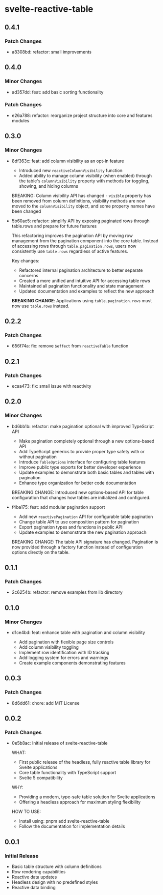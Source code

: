 # svelte-reactive-table

## 0.4.1

### Patch Changes

- a8308bd: refactor: small improvements

## 0.4.0

### Minor Changes

- ad357dd: feat: add basic sorting functionality

### Patch Changes

- e26a788: refactor: reorganize project structure into core and features modules

## 0.3.0

### Minor Changes

- 8df363c: feat: add column visibility as an opt-in feature

  - Introduced new `reactiveColumnVisibility` function
  - Added ability to manage column visibility (when enabled) through the table's `columnVisibility` property with methods for toggling, showing, and hiding columns

  BREAKING: Column visibility API has changed - `visible` property has been removed from column definitions, visibility methods are now moved to the `columnVisibility` object, and some property names have been changed

- 5b60ac5: refactor: simplify API by exposing paginated rows through table.rows and prepare for future features

  This refactoring improves the pagination API by moving row management from the pagination component into the core table. Instead of accessing rows through `table.pagination.rows`, users now consistently use `table.rows` regardless of active features.

  Key changes:

  - Refactored internal pagination architecture to better separate concerns
  - Created a more unified and intuitive API for accessing table rows
  - Maintained all pagination functionality and state management
  - Updated documentation and examples to reflect the new approach

  **BREAKING CHANGE**: Applications using `table.pagination.rows` must now use `table.rows` instead.

## 0.2.2

### Patch Changes

- 656f74a: fix: remove `$effect` from `reactiveTable` function

## 0.2.1

### Patch Changes

- ecaa473: fix: small issue with reactivity

## 0.2.0

### Minor Changes

- bd6bb1b: refactor: make pagination optional with improved TypeScript API

  - Make pagination completely optional through a new options-based API
  - Add TypeScript generics to provide proper type safety with or without pagination
  - Introduce `TableOptions` interface for configuring table features
  - Improve public type exports for better developer experience
  - Update examples to demonstrate both basic tables and tables with pagination
  - Enhance type organization for better code documentation

  BREAKING CHANGE: Introduced new options-based API for table configuration that changes how tables are initialized and configured.

- f4ba175: feat: add modular pagination support

  - Add new `reactivePagination` API for configurable table pagination
  - Change table API to use composition pattern for pagination
  - Export pagination types and functions in public API
  - Update examples to demonstrate the new pagination approach

  BREAKING CHANGE: The table API signature has changed. Pagination is now provided through a factory function instead of configuration options directly on the table.

## 0.1.1

### Patch Changes

- 2c6254b: refactor: remove examples from lib directory

## 0.1.0

### Minor Changes

- d1ce4bd: feat: enhance table with pagination and column visibility

  - Add pagination with flexible page size controls
  - Add column visibility toggling
  - Implement row identification with ID tracking
  - Add logging system for errors and warnings
  - Create example components demonstrating features

## 0.0.3

### Patch Changes

- 8d6dd61: chore: add MIT License

## 0.0.2

### Patch Changes

- 0e5b8ac: Initial release of svelte-reactive-table

  WHAT:

  - First public release of the headless, fully reactive table library for Svelte applications
  - Core table functionality with TypeScript support
  - Svelte 5 compatibility

  WHY:

  - Providing a modern, type-safe table solution for Svelte applications
  - Offering a headless approach for maximum styling flexibility

  HOW TO USE:

  - Install using: pnpm add svelte-reactive-table
  - Follow the documentation for implementation details

## 0.0.1

### Initial Release

- Basic table structure with column definitions
- Row rendering capabilities
- Reactive data updates
- Headless design with no predefined styles
- Reactive data binding
